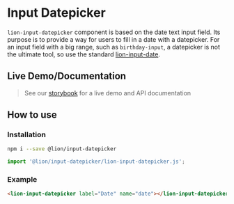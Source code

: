 # Input Datepicker

`lion-input-datepicker` component is based on the date text input field. Its purpose is to provide a way for users to fill in a date with a datepicker.
For an input field with a big range, such as `birthday-input`, a datepicker is not the ultimate tool, so use the standard [lion-input-date](../input-date).

## Live Demo/Documentation

> See our [storybook](http://lion-web-components.netlify.com/?path=/docs/forms-input-datepicker--default-story) for a live demo and API documentation

## How to use

### Installation

```sh
npm i --save @lion/input-datepicker
```

```js
import '@lion/input-datepicker/lion-input-datepicker.js';
```

### Example

```html
<lion-input-datepicker label="Date" name="date"></lion-input-datepicker>
```
